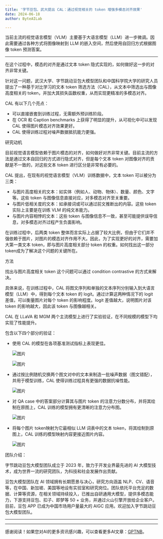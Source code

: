 ```yaml
---
title: '字节豆包、武大提出 CAL：通过视觉相关的 token 增强多模态对齐效果'
date: 2024-06-18
author: ByteAILab

---
```


当前主流的视觉语言模型（VLM）主要基于大语言模型（LLM）进一步微调。因此需要通过各种方式将图像映射到 LLM 的嵌入空间，然后使用自回归方式根据图像 token 预测答案。

---


在这个过程中，模态的对齐是通过文本 token 隐式实现的，如何做好这一步的对齐非常关键。

针对这一问题，武汉大学、字节跳动豆包大模型团队和中国科学院大学的研究人员提出了一种基于对比学习的文本 token 筛选方法（CAL），从文本中筛选出与图像高度相关的 token，并加大其损失函数权重，从而实现更精准的多模态对齐。

CAL 有以下几个亮点：

- 可以直接嵌套到训练过程，无需额外预训练阶段。
- 在 OCR 和 Caption benchmarks 上获得了明显的提升，从可视化中可以发现 CAL 使得图片模态对齐效果更好。
- CAL 使得训练过程对噪声数据抵抗能力更强。

研究动机

目前视觉语言模型依赖于图片模态的对齐，如何做好对齐非常关键。目前主流的方法是通过文本自回归的方式进行隐式对齐，但是每个文本 token 对图像对齐的贡献是不一致的，对这些文本 token 进行区分是非常有必要的。

CAL 提出，在现有的视觉语言模型（VLM）训练数据中，文本 token 可以被分为三类：

- 与图片高度相关的文本：如实体（例如人、动物、物体）、数量、颜色、文字等。这些 token 与图像信息直接对应，对多模态对齐至关重要。
- 与图片低相关度的文本：如承接词或可以通过前文推断出的内容。这些 token 实际上主要是在训练 VLM 的纯文本能力。
- 与图片内容相悖的文本：这些 token 与图像信息不一致，甚至可能提供误导信息，对多模态对齐过程产生负面影响。

在训练过程中，后两类 token 整体而言实际上占据了较大比例，但由于它们并不强依赖于图片，对图片的模态对齐作用不大。因此，为了实现更好的对齐，需要加大第一类文本 token，即与图片高度相关部分 token 的权重。如何找出这一部分 token成为了解决这个问题的关键所在。

方法

找出与图片高度相关 token 这个问题可以通过 condition contrastive 的方式来解决。

具体来说，在训练过程中，CAL 将图文序列和单独的文本序列分别输入到大语言模型（LLM）中，得到每个文本 token 的 logit。通过计算这两种情况下的 logit 差值，可以衡量图片对每个 token 的影响程度。logit 差值越大，说明图片对该 token 的影响越大，因此该 token 与图像越相关。

CAL 在 LLaVA 和 MGM 两个主流模型上进行了实验验证，在不同规模的模型下均实现了性能提升。

包含以下四个部分的验证：

- 使用 CAL 的模型在各项基准测试指标上表现更佳。
  
  ![图片](https://image.jiqizhixin.com/uploads/editor/b64f0041-1df0-4d4d-ae36-e4ca0030852d/640.png)
  
  ![图片](https://image.jiqizhixin.com/uploads/editor/4b0e011f-4a2a-4f53-a436-591ccf789c7a/640.png)
  
- 通过按比例随机交换两个图文对中的文本来制造一批噪声数据（图文错配），并用于模型训练，CAL 使得训练过程具有更强的数据抗噪性能。
  
  ![图片](https://image.jiqizhixin.com/uploads/editor/493ae588-31a3-41f1-9166-3b076c86d2dc/640.png)
  
- 对 QA case 中的答案部分计算其与图片 token 的注意力分数分布，并将其绘制在原图上，CAL 训练的模型拥有更清晰的注意力分布图。
  
  ![图片](https://image.jiqizhixin.com/uploads/editor/6ccdcfe4-edca-4981-8e75-63f779976faf/640.png)
  
- 将每个图片 token映射为它最相似 LLM 词表中的文本 token，将其绘制到原图上，CAL 训练的模型映射内容更接近图片内容。
  
  ![图片](https://image.jiqizhixin.com/uploads/editor/fbcda4fc-6af7-4d47-8344-436630b827c3/640.png)

团队介绍：

字节跳动豆包大模型团队成立于 2023 年，致力于开发业界最先进的 AI 大模型技术，成为世界一流的研究团队，为科技和社会发展作出贡献。

豆包大模型团队在 AI 领域拥有长期愿景与决心，研究方向涵盖 NLP、CV、语音等，在中国、新加坡、美国等地设有实验室和研究岗位。团队依托平台充足的数据、计算等资源，在相关领域持续投入，已推出自研通用大模型，提供多模态能力，下游支持豆包、扣子、即梦等 50 + 业务，并通过火山引擎开放给企业客户。目前，豆包 APP 已成为中国市场用户量最大的 AIGC 应用。欢迎加入字节跳动豆包大模型团队。

---
---
感谢阅读！如果您对AI的更多资讯感兴趣，可以查看更多AI文章：[GPTNB](https://gptnb.com)。